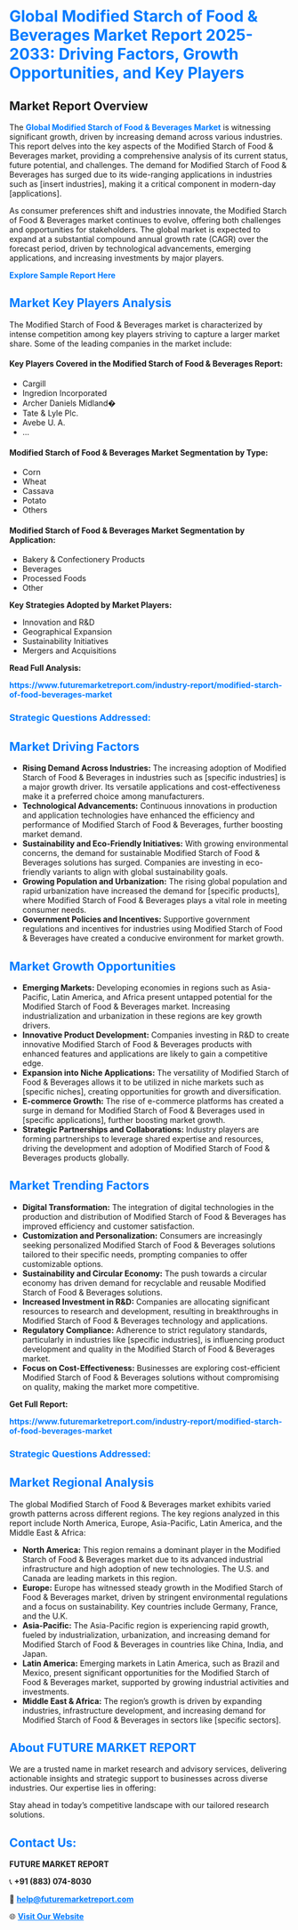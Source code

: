<h1 style="color: #007BFF;">Global Modified Starch of Food & Beverages Market Report 2025-2033: Driving Factors, Growth Opportunities, and Key Players</h1>

<section id="overview">
<h2>Market Report Overview</h2>
<p>The <a href="https://www.futuremarketreport.com/industry-report/modified-starch-of-food-beverages-market" style="color: #007BFF; text-decoration: none;"><strong>Global Modified Starch of Food & Beverages Market</strong></a> is witnessing significant growth, driven by increasing demand across various industries. This report delves into the key aspects of the Modified Starch of Food & Beverages market, providing a comprehensive analysis of its current status, future potential, and challenges. The demand for Modified Starch of Food & Beverages has surged due to its wide-ranging applications in industries such as [insert industries], making it a critical component in modern-day [applications].</p>
<p>As consumer preferences shift and industries innovate, the Modified Starch of Food & Beverages market continues to evolve, offering both challenges and opportunities for stakeholders. The global market is expected to expand at a substantial compound annual growth rate (CAGR) over the forecast period, driven by technological advancements, emerging applications, and increasing investments by major players.</p>
</section>

<section id="overview">
<p><a href="https://www.futuremarketreport.com/request-sample/reportId=109300" style="color: #007BFF; text-decoration: none;"><strong>Explore Sample Report Here</strong></a></p>
</section>

<section id="key-players">
<h2 style="color: #007BFF;">Market Key Players Analysis</h2>
<p>The Modified Starch of Food & Beverages market is characterized by intense competition among key players striving to capture a larger market share. Some of the leading companies in the market include:</p>
<h4>Key Players Covered in the Modified Starch of Food & Beverages Report:</h4>
<ul><li>Cargill</li><li>Ingredion Incorporated</li><li>Archer Daniels Midland�</li><li>Tate &amp; Lyle Plc.</li><li>Avebe U. A.</li><li>...</li></ul>
<h4>Modified Starch of Food & Beverages Market Segmentation by Type:</h4>
<ul><li>Corn</li><li>Wheat</li><li>Cassava</li><li>Potato</li><li>Others</li></ul>

<h4>Modified Starch of Food & Beverages Market Segmentation by Application:</h4>
<ul><li>Bakery &amp; Confectionery Products</li><li>Beverages</li><li>Processed Foods</li><li>Other</li></ul>
<p><strong>Key Strategies Adopted by Market Players:</strong></p>
<ul>
<li>Innovation and R&D</li>
<li>Geographical Expansion</li>
<li>Sustainability Initiatives</li>
<li>Mergers and Acquisitions</li>
</ul>
</section>

<section>
<p><strong>Read Full Analysis: </strong></p><a href="https://www.futuremarketreport.com/industry-report/modified-starch-of-food-beverages-market" style="color: #007BFF; text-decoration: none;"><strong>https://www.futuremarketreport.com/industry-report/modified-starch-of-food-beverages-market</strong></a>
<h3 style="color: #007BFF;">Strategic Questions Addressed:</h3>
</section>

<section id="driving-factors">
<h2 style="color: #007BFF;">Market Driving Factors</h2>
<ul>
<li><strong>Rising Demand Across Industries:</strong> The increasing adoption of Modified Starch of Food & Beverages in industries such as [specific industries] is a major growth driver. Its versatile applications and cost-effectiveness make it a preferred choice among manufacturers.</li>
<li><strong>Technological Advancements:</strong> Continuous innovations in production and application technologies have enhanced the efficiency and performance of Modified Starch of Food & Beverages, further boosting market demand.</li>
<li><strong>Sustainability and Eco-Friendly Initiatives:</strong> With growing environmental concerns, the demand for sustainable Modified Starch of Food & Beverages solutions has surged. Companies are investing in eco-friendly variants to align with global sustainability goals.</li>
<li><strong>Growing Population and Urbanization:</strong> The rising global population and rapid urbanization have increased the demand for [specific products], where Modified Starch of Food & Beverages plays a vital role in meeting consumer needs.</li>
<li><strong>Government Policies and Incentives:</strong> Supportive government regulations and incentives for industries using Modified Starch of Food & Beverages have created a conducive environment for market growth.</li>
</ul>
</section>

<section id="growth-opportunities">
<h2 style="color: #007BFF;">Market Growth Opportunities</h2>
<ul>
<li><strong>Emerging Markets:</strong> Developing economies in regions such as Asia-Pacific, Latin America, and Africa present untapped potential for the Modified Starch of Food & Beverages market. Increasing industrialization and urbanization in these regions are key growth drivers.</li>
<li><strong>Innovative Product Development:</strong> Companies investing in R&D to create innovative Modified Starch of Food & Beverages products with enhanced features and applications are likely to gain a competitive edge.</li>
<li><strong>Expansion into Niche Applications:</strong> The versatility of Modified Starch of Food & Beverages allows it to be utilized in niche markets such as [specific niches], creating opportunities for growth and diversification.</li>
<li><strong>E-commerce Growth:</strong> The rise of e-commerce platforms has created a surge in demand for Modified Starch of Food & Beverages used in [specific applications], further boosting market growth.</li>
<li><strong>Strategic Partnerships and Collaborations:</strong> Industry players are forming partnerships to leverage shared expertise and resources, driving the development and adoption of Modified Starch of Food & Beverages products globally.</li>
</ul>
</section>

<section id="trending-factors">
<h2 style="color: #007BFF;">Market Trending Factors</h2>
<ul>
<li><strong>Digital Transformation:</strong> The integration of digital technologies in the production and distribution of Modified Starch of Food & Beverages has improved efficiency and customer satisfaction.</li>
<li><strong>Customization and Personalization:</strong> Consumers are increasingly seeking personalized Modified Starch of Food & Beverages solutions tailored to their specific needs, prompting companies to offer customizable options.</li>
<li><strong>Sustainability and Circular Economy:</strong> The push towards a circular economy has driven demand for recyclable and reusable Modified Starch of Food & Beverages solutions.</li>
<li><strong>Increased Investment in R&D:</strong> Companies are allocating significant resources to research and development, resulting in breakthroughs in Modified Starch of Food & Beverages technology and applications.</li>
<li><strong>Regulatory Compliance:</strong> Adherence to strict regulatory standards, particularly in industries like [specific industries], is influencing product development and quality in the Modified Starch of Food & Beverages market.</li>
<li><strong>Focus on Cost-Effectiveness:</strong> Businesses are exploring cost-efficient Modified Starch of Food & Beverages solutions without compromising on quality, making the market more competitive.</li>
</ul>
</section>

<section>
<p><strong>Get Full Report: </strong></p><a href="https://www.futuremarketreport.com/industry-report/modified-starch-of-food-beverages-market" style="color: #007BFF; text-decoration: none;"><strong>https://www.futuremarketreport.com/industry-report/modified-starch-of-food-beverages-market</strong></a>
<h3 style="color: #007BFF;">Strategic Questions Addressed:</h3>
</section>


<section id="regional-analysis">
<h2 style="color: #007BFF;">Market Regional Analysis</h2>
<p>The global Modified Starch of Food & Beverages market exhibits varied growth patterns across different regions. The key regions analyzed in this report include North America, Europe, Asia-Pacific, Latin America, and the Middle East & Africa:</p>
<ul>
<li><strong>North America:</strong> This region remains a dominant player in the Modified Starch of Food & Beverages market due to its advanced industrial infrastructure and high adoption of new technologies. The U.S. and Canada are leading markets in this region.</li>
<li><strong>Europe:</strong> Europe has witnessed steady growth in the Modified Starch of Food & Beverages market, driven by stringent environmental regulations and a focus on sustainability. Key countries include Germany, France, and the U.K.</li>
<li><strong>Asia-Pacific:</strong> The Asia-Pacific region is experiencing rapid growth, fueled by industrialization, urbanization, and increasing demand for Modified Starch of Food & Beverages in countries like China, India, and Japan.</li>
<li><strong>Latin America:</strong> Emerging markets in Latin America, such as Brazil and Mexico, present significant opportunities for the Modified Starch of Food & Beverages market, supported by growing industrial activities and investments.</li>
<li><strong>Middle East & Africa:</strong> The region’s growth is driven by expanding industries, infrastructure development, and increasing demand for Modified Starch of Food & Beverages in sectors like [specific sectors].</li>
</ul>
</section>

<footer>
<h2 style="color: #007BFF;">About FUTURE MARKET REPORT</h2>
<p>We are a trusted name in market research and advisory services, delivering actionable insights and strategic support to businesses across diverse industries. Our expertise lies in offering:</p>

<p>Stay ahead in today’s competitive landscape with our tailored research solutions.</p>

<h2 style="color: #007BFF;">Contact Us:</h2>
<p><strong>FUTURE MARKET REPORT</strong></p>
<p>📞 <strong>+91 (883) 074-8030</strong></p>
<p>📧 <strong><a href="mailto:help@futuremarketreport.com" style="color: #007BFF;">help@futuremarketreport.com</a></strong></p>
<p>🌐 <strong><a href="https://www.futuremarketreport.com/" style="color: #007BFF;">Visit Our Website</a></strong></p>
</footer>